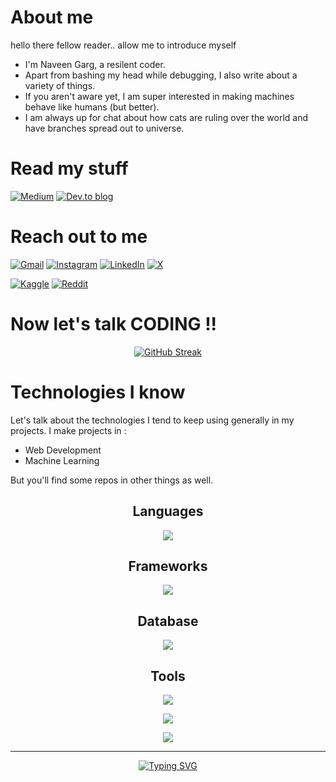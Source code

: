 # About me

hello there fellow reader.. allow me to introduce myself
- I'm Naveen Garg, a resilent coder.
- Apart from bashing my head while debugging, I also write about a variety of things.
- If you aren't aware yet, I am super interested in making machines behave like humans (but better).
- I am always up for chat about how cats are ruling over the world and have branches spread out to universe.

# Read my stuff
[![Medium](https://img.shields.io/badge/Medium-12100E?style=for-the-badge&logo=medium&logoColor=white)]()
[![Dev.to blog](https://img.shields.io/badge/dev.to-0A0A0A?style=for-the-badge&logo=dev.to&logoColor=white)]()

# Reach out to me
[![Gmail](https://img.shields.io/badge/Gmail-D14836?style=for-the-badge&logo=gmail&logoColor=white)](mailto:wrknvngrg@gmail.com)
[![Instagram](https://img.shields.io/badge/Instagram-%23E4405F.svg?style=for-the-badge&logo=Instagram&logoColor=white)]()
[![LinkedIn](https://img.shields.io/badge/linkedin-%230077B5.svg?style=for-the-badge&logo=linkedin&logoColor=white)]()
[![X](https://img.shields.io/badge/X-%23000000.svg?style=for-the-badge&logo=X&logoColor=white)]()

[![Kaggle](https://img.shields.io/badge/Kaggle-035a7d?style=for-the-badge&logo=kaggle&logoColor=white)]()
[![Reddit](https://img.shields.io/badge/Reddit-FF4500?style=for-the-badge&logo=reddit&logoColor=white)]()


# Now let's talk CODING !!

<div align="center">
<a href="https://git.io/streak-stats">
<img src="https://streak-stats.demolab.com?user=CodeNaveen-in&theme=highcontrast&hide_border=true" alt="GitHub Streak" />
</a>
</div>

# Technologies I know
Let's talk about the technologies I tend to keep using generally in my projects. I make projects in : 
- Web Development
- Machine Learning

But you'll find some repos in other things as well.

<div align="center">

<h2> Languages </h2>
<p>
  <a href="https://go-skill-icons.vercel.app/">
    <img
      src="https://go-skill-icons.vercel.app/api/icons?i=html,css,javascript,python,bash"
    />
  </a>
</p>

<h2> Frameworks</h2>
<p>
  <a href="https://go-skill-icons.vercel.app/">
    <img
      src="https://go-skill-icons.vercel.app/api/icons?i=bootstrap,tailwind,flask,react,next"
    />
  </a>
</p>

<h2> Database</h2>
<p>
  <a href="https://go-skill-icons.vercel.app/">
    <img
      src="https://go-skill-icons.vercel.app/api/icons?i=postgresql,sqlite,supabase"
    />
  </a>
</p>

<h2> Tools </h2>
<p>
  <a href="https://go-skill-icons.vercel.app/">
    <img
      src="https://go-skill-icons.vercel.app/api/icons?i=git,github,vite,npm,supabase,api,huggingface"
    />
  </a>
</p>
<p>
  <a> 
    <img
      src="https://go-skill-icons.vercel.app/api/icons?i=vscode,postman,figma,linux,canva"
    />
    </a>

</p>

<p>
      <a> 
    <img
      src="https://go-skill-icons.vercel.app/api/icons?i=gemini,chatgpt"
    />
    </a>
</p>

</div>

---


<div align="center">
<a href="https://git.io/typing-svg">
<img src="https://readme-typing-svg.demolab.com?font=Zen+Dots&pause=1000&color=49F707&width=435&lines=Made+with+love+by+Naveen+Garg" alt="Typing SVG" />
</a>
</div>
